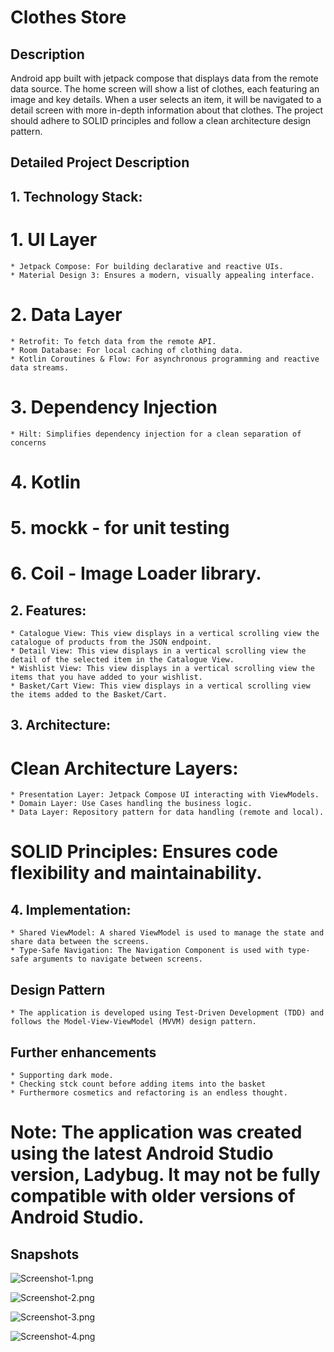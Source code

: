 # Clothes Store

## Description

Android app built with jetpack compose that displays data from the remote data source. The home screen will show a list of clothes, each featuring an image and key details. When a user selects an item, it will be navigated to a detail screen with more in-depth information about that clothes. The project should adhere to SOLID principles and follow a clean architecture design pattern.

## Detailed Project Description

## 1. Technology Stack:

# 1.  UI Layer

    * Jetpack Compose: For building declarative and reactive UIs.
    * Material Design 3: Ensures a modern, visually appealing interface.

# 2.  Data Layer

    * Retrofit: To fetch data from the remote API.
    * Room Database: For local caching of clothing data.
    * Kotlin Coroutines & Flow: For asynchronous programming and reactive data streams.

# 3.  Dependency Injection

    * Hilt: Simplifies dependency injection for a clean separation of concerns

# 4.  Kotlin
# 5.  mockk - for unit testing
# 6.  Coil - Image Loader library.

## 2. Features:

    * Catalogue View: This view displays in a vertical scrolling view the catalogue of products from the JSON endpoint.
    * Detail View: This view displays in a vertical scrolling view the detail of the selected item in the Catalogue View.
    * Wishlist View: This view displays in a vertical scrolling view the items that you have added to your wishlist.
    * Basket/Cart View: This view displays in a vertical scrolling view the items added to the Basket/Cart.

## 3. Architecture:

#   Clean Architecture Layers:
    * Presentation Layer: Jetpack Compose UI interacting with ViewModels.
    * Domain Layer: Use Cases handling the business logic.
    * Data Layer: Repository pattern for data handling (remote and local).
#   SOLID Principles: Ensures code flexibility and maintainability.

## 4. Implementation:

    * Shared ViewModel: A shared ViewModel is used to manage the state and share data between the screens.
    * Type-Safe Navigation: The Navigation Component is used with type-safe arguments to navigate between screens.

## Design Pattern

    * The application is developed using Test-Driven Development (TDD) and follows the Model-View-ViewModel (MVVM) design pattern.

## Further enhancements

    * Supporting dark mode.
    * Checking stck count before adding items into the basket
    * Furthermore cosmetics and refactoring is an endless thought.

# Note: The application was created using the latest Android Studio version, Ladybug. It may not be fully compatible with older versions of Android Studio.

## Snapshots

![Screenshot-1.png](Screenshots/Screenshot-1.png)

![Screenshot-2.png](Screenshots/Screenshot-2.png)

![Screenshot-3.png](Screenshots/Screenshot-3.png)

![Screenshot-4.png](Screenshots/Screenshot-4.png)


